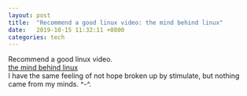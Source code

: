 ```yaml
---
layout: post
title:  "Recommend a good linux video: the mind behind linux"
date:   2019-10-15 11:32:11 +0800
categories: tech
---
```

Recommend a good linux video.  <br>
[the mind behind linux](https://www.youtube.com/watch?v=o8NPllzkFhE) <br>
I have the same feeling of not hope broken up by stimulate, but nothing came from my minds. ^-^.  <br>


